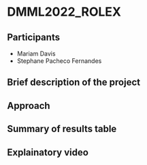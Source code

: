 # DMML2022_ROLEX

## Participants
- Mariam Davis
- Stephane Pacheco Fernandes

## Brief description of the project

## Approach

## Summary of results table

## Explainatory video
